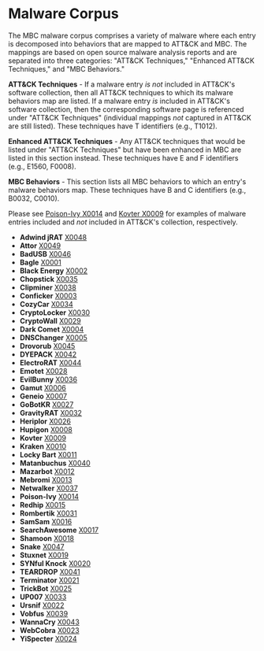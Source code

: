 # Malware Corpus

The MBC malware corpus comprises a variety of malware where each entry is decomposed into behaviors that are mapped to ATT&CK and MBC. The mappings are based on open source malware analysis reports and are separated into three categories: "ATT&CK Techniques," "Enhanced ATT&CK Techniques," and "MBC Behaviors."

**ATT&CK Techniques** - If a malware entry *is not* included in ATT&CK's software collection, then all ATT&CK techniques to which its malware behaviors map are listed. If a malware entry *is* included in ATT&CK's software collection, then the corresponding software page is referenced under "ATT&CK Techniques" (individual mappings *not* captured in ATT&CK are still listed). These techniques have T identifiers (e.g., T1012).

**Enhanced ATT&CK Techniques** - Any ATT&CK techniques that would be listed under "ATT&CK Techniques" but have been enhanced in MBC are listed in this section instead. These techniques have E and F identifiers (e.g., E1560, F0008).

**MBC Behaviors** - This section lists all MBC behaviors to which an entry's malware behaviors map.  These techniques have B and C identifiers (e.g., B0032, C0010).

Please see [Poison-Ivy X0014](../xample-malware/poison-ivy.md) and [Kovter X0009](../xample-malware/kovter.md) for examples of malware entries included and *not* included in ATT&CK's collection, respectively.

* **Adwind jRAT** [X0048](../xample-malware/adwind-jrat.md)
* **Attor** [X0049](../xample-malware/attor.md)
* **BadUSB** [X0046](../xample-malware/badusb.md)
* **Bagle** [X0001](../xample-malware/bagle.md)
* **Black Energy** [X0002](../xample-malware/blackenergy.md)
* **Chopstick** [X0035](../xample-malware/chopstick.md)
* **Clipminer** [X0038](../xample-malware/clipminer.md)
* **Conficker** [X0003](../xample-malware/conficker.md)
* **CozyCar** [X0034](../xample-malware/cozycar.md)
* **CryptoLocker** [X0030](../xample-malware/cryptolocker.md)
* **CryptoWall** [X0029](../xample-malware/cryptowall.md)
* **Dark Comet** [X0004](../xample-malware/dark-comet.md)
* **DNSChanger** [X0005](../xample-malware/dnschanger.md)
* **Drovorub** [X0045](../xample-malware/drovorub.md)
* **DYEPACK** [X0042](../xample-malware/dyepack.md)
* **ElectroRAT** [X0044](../xample-malware/electrorat.md)
* **Emotet** [X0028](../xample-malware/emotet.md)
* **EvilBunny** [X0036](../xample-malware/evilbunny.md)
* **Gamut** [X0006](../xample-malware/gamut.md)
* **Geneio** [X0007](../xample-malware/geneio.md)
* **GoBotKR** [X0027](../xample-malware/gobotkr.md)
* **GravityRAT** [X0032](../xample-malware/gravity-rat.md)
* **Heriplor** [X0026](../xample-malware/heriplor.md)
* **Hupigon** [X0008](../xample-malware/hupigon.md)
* **Kovter** [X0009](../xample-malware/kovter.md)
* **Kraken** [X0010](../xample-malware/kraken.md)
* **Locky Bart** [X0011](../xample-malware/locky-bart.md)
* **Matanbuchus** [X0040](../xample-malware/matanbuchus.md)
* **Mazarbot** [X0012](../xample-malware/mazarbot.md)
* **Mebromi** [X0013](../xample-malware/mebromi.md)
* **Netwalker** [X0037](../xample-malware/netwalker.md)
* **Poison-Ivy** [X0014](../xample-malware/poison-ivy.md)
* **Redhip** [X0015](../xample-malware/redhip.md)
* **Rombertik** [X0031](../xample-malware/rombertik.md)
* **SamSam** [X0016](../xample-malware/samsam.md)
* **SearchAwesome** [X0017](../xample-malware/searchawesome.md)
* **Shamoon** [X0018](../xample-malware/shamoon.md)
* **Snake** [X0047](../xample-malware/snake.md)
* **Stuxnet** [X0019](../xample-malware/stuxnet.md)
* **SYNful Knock** [X0020](../xample-malware/synful-knock.md)
* **TEARDROP** [X0041](../xample-malware/teardrop.md)
* **Terminator** [X0021](../xample-malware/terminator.md)
* **TrickBot** [X0025](../xample-malware/trickbot.md)
* **UP007** [X0033](../xample-malware/up007.md)
* **Ursnif** [X0022](../xample-malware/ursnif.md)
* **Vobfus** [X0039](../xample-malware/vobfus.md)
* **WannaCry** [X0043](../xample-malware/wannacry.md)
* **WebCobra** [X0023](../xample-malware/webcobra.md)
* **YiSpecter** [X0024](../xample-malware/yispecter.md)
